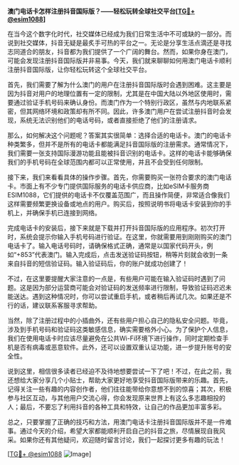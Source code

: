 **澳门电话卡怎样注册抖音国际版？——轻松玩转全球社交平台[[TG💪+ @esim1088](https://t.me/s/esim1088)]**

在当今这个数字化时代，社交媒体已经成为我们日常生活中不可或缺的一部分。而说到社交媒体，抖音无疑是最炙手可热的平台之一。无论是分享生活点滴还是寻找志同道合的朋友，抖音都为我们提供了一个广阔的舞台。然而，如果你身在澳门，可能会发现注册抖音国际版并非易事。今天，我们就来聊聊如何用澳门电话卡顺利注册抖音国际版，让你轻松玩转这个全球社交平台。

首先，我们需要了解为什么澳门的用户在注册抖音国际版时会遇到困难。这主要是因为抖音对用户的地理位置有一定的限制，尤其是在中国大陆以外地区使用时，需要通过验证手机号码来确认身份。而澳门作为一个特别行政区，虽然与内地联系紧密，但其网络环境和政策却有所不同。因此，许多澳门用户在尝试注册抖音时会发现，系统无法识别他们的电话号码，或者直接拒绝了他们的注册请求。

那么，如何解决这个问题呢？答案其实很简单：选择合适的电话卡。澳门的电话卡种类繁多，但并不是所有的电话卡都能满足抖音国际版的注册需求。通常情况下，我们需要一张支持国际漫游功能且能被抖音识别的电话卡。这样的电话卡能够确保我们的手机号码在全球范围内都可以正常使用，并且不会受到任何限制。

接下来，我们来看看具体的操作步骤。首先，你需要购买一张符合要求的澳门电话卡。市面上有不少专门提供国际服务的电话卡供应商，比如eSIM卡服务商ESIM1088，它们提供的电话卡不仅覆盖范围广，而且操作简便，非常适合像我们这样需要频繁更换设备或地点的用户。购买后，按照说明书将电话卡安装到你的手机上，并确保手机已连接到网络。

完成电话卡的安装后，接下来就是下载并打开抖音国际版的应用程序。初次打开时，系统会提示你输入手机号码进行验证。在这里，你就需要用到刚刚购买的澳门电话卡了。输入电话号码时，请确保格式正确，通常是以国家代码开头，例如“+853”代表澳门。输入完成后，点击发送验证码按钮，稍等片刻就会收到一条来自抖音的短信验证码。输入验证码后，你的账户就成功创建了！

不过，在这里要提醒大家注意的一点是，有些用户可能在输入验证码时遇到了问题。这是因为部分运营商可能会对验证码的发送频率进行限制，导致验证码迟迟未能送达。遇到这种情况时，你可以尝试重启手机，或者稍后再试几次。如果还是不行的话，建议联系客服寻求帮助。

当然，除了注册过程中的小插曲外，还有些用户担心自己的隐私安全问题。毕竟，涉及到手机号码和验证码这类敏感信息，确实需要格外小心。为了保护个人信息，我们在使用电话卡时应该尽量避免在公共Wi-Fi环境下进行操作，同时定期检查手机是否有病毒或恶意软件。此外，还可以设置双重认证功能，进一步提升账号的安全性。

说到这里，相信很多读者已经迫不及待地想要尝试一下了吧！不过，在此之前，我还想给大家分享几个小贴士，帮助大家更好地享受抖音国际版带来的乐趣。首先，记得关注一些有趣的内容创作者，他们往往能带给你意想不到的惊喜；其次，积极参与社区互动，与其他用户交流心得，你会发现原来世界上有这么多志趣相投的人；最后，不要忘了利用抖音的各种工具和特效，让自己的作品更加丰富多彩。

总之，只要掌握了正确的技巧和方法，用澳门电话卡注册抖音国际版并不是一件难事。通过今天的介绍，希望大家都能顺利开启自己的抖音之旅，尽情展现自我风采。如果你还有其他疑问，欢迎随时留言讨论，我们一起探讨更多有趣的玩法！

[[TG💪+ @esim1088](https://t.me/s/esim1088) ![Image](https://i.postimg.cc/4NQfJmqS/Snipaste-2025-05-13-00-14-12.png)]